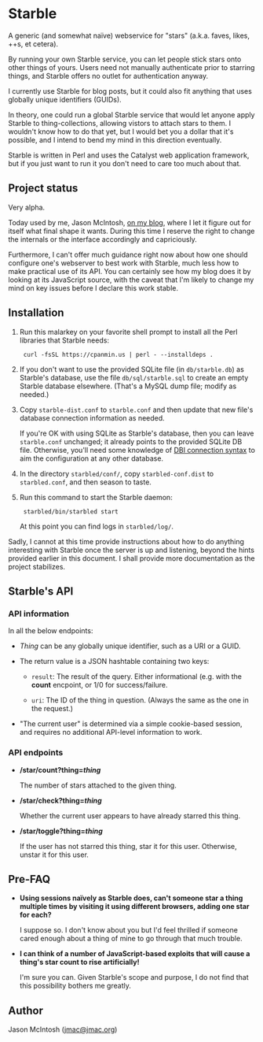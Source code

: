 # Starble

A generic (and somewhat naïve) webservice for "stars" (a.k.a. faves, likes, ++s, et cetera).

By running your own Starble service, you can let people stick stars onto other things of yours. Users need not manually authenticate prior to starring things, and Starble offers no outlet for authentication anyway.

I currently use Starble for blog posts, but it could also fit anything that uses globally unique identifiers (GUIDs).

In theory, one could run a global Starble service that would let anyone apply Starble to thing-collections, allowing vistors to attach stars to them. I wouldn't know how to do that yet, but I would bet you a dollar that it's possible, and I intend to bend my mind in this direction eventually.

Starble is written in Perl and uses the Catalyst web application framework, but if you just want to run it you don't need to care too much about that.

## Project status

Very alpha.

Today used by me, Jason McIntosh, [on my blog](http://blog.jmac.org), where I let it figure out for itself what final shape it wants. During this time I reserve the right to change the internals or the interface accordingly and capriciously.

Furthermore, I can't offer much guidance right now about how one should configure one's webserver to best work with Starble, much less how to make practical use of its API. You can certainly see how my blog does it by looking at its JavaScript source, with the caveat that I'm likely to change my mind on key issues before I declare this work stable.

## Installation

1. Run this malarkey on your favorite shell prompt to install all the Perl libraries that Starble needs:

        curl -fsSL https://cpanmin.us | perl - --installdeps .
   
1. If you don't want to use the provided SQLite file (in `db/starble.db`) as Starble's database, use the file `db/sql/starble.sql` to create an empty Starble database elsewhere. (That's a MySQL dump file; modify as needed.)

1. Copy `starble-dist.conf` to `starble.conf` and then update that new file's database connection information as needed.

    If you're OK with using SQLite as Starble's database, then you can leave `starble.conf` unchanged; it already points to the provided SQLite DB file. Otherwise, you'll need some knowledge of [DBI connection syntax](https://metacpan.org/pod/DBI#connect) to aim the configuration at any other database.

1. In the directory `starbled/conf/`, copy `starbled-conf.dist` to `starbled.conf`, and then season to taste.

1. Run this command to start the Starble daemon:

        starbled/bin/starbled start

    At this point you can find logs in `starbled/log/`.
    
Sadly, I cannot at this time provide instructions about how to do anything interesting with Starble once the server is up and listening, beyond the hints provided earlier in this document. I shall provide more documentation as the project stabilizes.

## Starble's API

### API information

In all the below endpoints:

* _Thing_ can be any globally unique identifier, such as a URI or a GUID.

* The return value is a JSON hashtable containing two keys:

    * `result`: The result of the query. Either informational (e.g. with the **count** encpoint, or 1/0 for success/failure.
    
    * `uri`: The ID of the thing in question. (Always the same as the one in the request.)
    
* "The current user" is determined via a simple cookie-based session, and requires no additional API-level information to work.
    
### API endpoints

* **/star/count?thing=*thing***

    The number of stars attached to the given thing.
    
* **/star/check?thing=*thing***

    Whether the current user appears to have already starred this thing.
    
* **/star/toggle?thing=*thing***

    If the user has not starred this thing, star it for this user. Otherwise, unstar it for this user.

## Pre-FAQ

* **Using sessions naïvely as Starble does, can't someone star a thing multiple times by visiting it using different browsers, adding one star for each?**

    I suppose so. I don't know about you but I'd feel thrilled if someone cared enough about a thing of mine to go through that much trouble.

* **I can think of a number of JavaScript-based exploits that will cause a thing's star count to rise artificially!**

    I'm sure you can. Given Starble's scope and purpose, I do not find that this possibility bothers me greatly.

## Author

Jason McIntosh (jmac@jmac.org)
